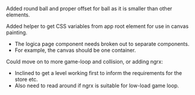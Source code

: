 Added round ball and proper offset for ball as it is smaller than other elements.

Added helper to get CSS variables from app root element for use in canvas painting.

- The logica page component needs broken out to separate components.
- For example, the canvas should be one container.

Could move on to more game-loop and collision, or adding ngrx:

  - Inclined to get a level working first to inform the requirements for the store etc.
  - Also need to read around if ngrx is suitable for low-load game loop.
